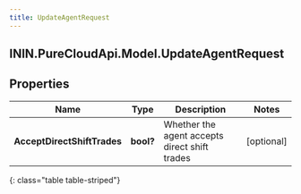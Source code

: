 ```yaml
---
title: UpdateAgentRequest
---
```

## ININ.PureCloudApi.Model.UpdateAgentRequest

## Properties

|Name | Type | Description | Notes|
|------------ | ------------- | ------------- | -------------|
| **AcceptDirectShiftTrades** | **bool?** | Whether the agent accepts direct shift trades | [optional] |
{: class="table table-striped"}


